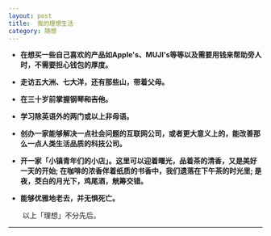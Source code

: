 ```yaml
---
layout: post  
title:  我的理想生活  
category: 随想  
---  
```

>
* **在想买一些自己喜欢的产品如Apple's、MUJI's等等以及需要用钱来帮助旁人时，不需要担心钱包的厚度。**
>
* **走访五大洲、七大洋，还有那些山，带着父母。**
>
* **在三十岁前掌握钢琴<del>和吉他</del>。**
>
* **学习除英语外的两门或以上非母语。**
>
* **创办一家能够解决一点社会问题的互联网公司，或者更大意义上的，能改善那么一点人类生活品质的科技公司。**
>
* **开一家「小镇青年们的小店」。这里可以迎着曙光，品着茶的清香，又是美好一天的开始; 在咖啡的浓香伴着纸质的书香中，我们遗落在下午茶的时光里; 是夜，茭白的月光下，鸡尾酒，觥筹交错。**
>
* **能够优雅地老去，并无惧死亡。**

&emsp;&emsp;以上「理想」不分先后。  
- - -
